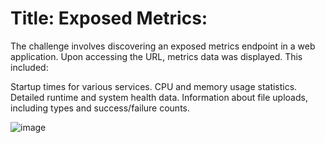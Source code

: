 # Title: Exposed Metrics:

The challenge involves discovering an exposed metrics endpoint in a web application.
Upon accessing the URL, metrics data was displayed. This included:

Startup times for various services.
CPU and memory usage statistics.
Detailed runtime and system health data.
Information about file uploads, including types and success/failure counts.

![image](https://github.com/user-attachments/assets/e7f4077c-02b6-4405-ade1-fccfca81179b)

